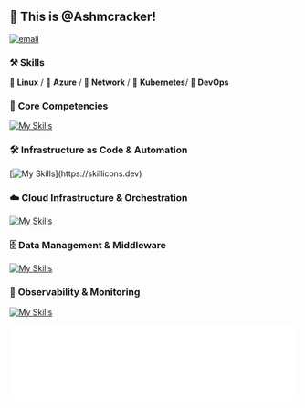 ## 👋 This is @Ashmcracker!

[![email](https://img.shields.io/badge/-ashm.tan@outlook.com-black?labelColor=black&logo=gmail&logoColor=white&style=flat-square)](mailto:ashm.tan@outlook.com)


### ⚒ Skills
🥪 **Linux** / 🥗 **Azure** / 🍊 **Network** / 🍑 **Kubernetes**/ 🍑 **DevOps**

### 🧰 **Core Competencies**  
[![My Skills](https://skillicons.dev/icons?i=linux,bash,python,go,java,vue)](https://skillicons.dev)



### 🛠️ **Infrastructure as Code & Automation**  
[![My Skills](https://skillicons.dev/icons?i=ansible,jenkins,githubactions,terraform,git,gitlab,github,)](https://skillicons.dev)


### ☁️ **Cloud Infrastructure & Orchestration**  
[![My Skills](https://skillicons.dev/icons?i=aws,azure,gcp,openstack,docker,kubernetes)](https://skillicons.dev)



### 🗄️ **Data Management & Middleware**  
[![My Skills](https://skillicons.dev/icons?i=mysql,redis,nginx,kafka,rabbitmq)](https://skillicons.dev)



### 🔧 **Observability & Monitoring**  
[![My Skills](https://skillicons.dev/icons?i=prometheus,grafana,elasticsearch)](https://skillicons.dev)  




[![Github Achievements](metrics.plugin.achievements.compact.svg)](https://github.com/lowlighter/metrics)

